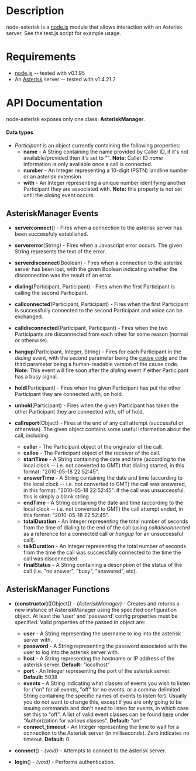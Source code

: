 Description
===========

node-asterisk is a [node.js](http://nodejs.org/) module that allows interaction with an Asterisk server.
See the test.js script for example usage.


Requirements
============

* [node.js](http://nodejs.org/) -- tested with v0.1.95
* An [Asterisk](http://www.asterisk.org/) server -- tested with v1.4.21.2


API Documentation
=================

node-asterisk exposes only one class: **AsteriskManager**.


#### Data types

* _Participant_ is an object currently containing the following properties:
    * **name** - A String containing the name provided by Caller ID, if it's not available/provided then it's set to "<unknown>". **Note:** Caller ID _name_ information is only available once a call is connected.
    * **number** - An Integer representing a 10-digit (PSTN) landline number or an asterisk extension.
    * **with** - An Integer representing a unique number identifying another Participant they are associated with. **Note:** this property is not set until the _dialing_ event occurs.


AsteriskManager Events
----------------------

* **serverconnect**() - Fires when a connection to the asterisk server has been successfuly established.

* **servererror**(String) - Fires when a Javascript error occurs. The given String represents the text of the error.

* **serverdisconnect**(Boolean) - Fires when a connection to the asterisk server has been lost, with the given Boolean indicating whether the disconnection was the result of an error.

* **dialing**(Participant, Participant) - Fires when the first Participant is calling the second Participant.

* **callconnected**(Participant, Participant) - Fires when the first Participant is successfully connected to the second Participant and voice can be exchanged.

* **calldisconnected**(Participant, Participant) - Fires when the two Participants are disconnected from each other for some reason (normal or otherwise).

* **hangup**(Participant, Integer, String) - Fires for each Participant in the _dialing_ event, with the second parameter being the [cause code](http://www.voip-info.org/wiki/view/asterisk+manager+events#HangupEvent) and the third parameter being a human-readable version of the cause code. **Note:** This event will fire soon after the _dialing_ event if either Participant has a busy signal.

* **hold**(Participant) - Fires when the given Participant has put the other Participant they are connected with, on hold.

* **unhold**(Participant) - Fires when the given Participant has taken the other Participant they are connected with, off of hold.

* **callreport**(Object) - Fires at the end of any call attempt (successful or otherwise). The given object contains some useful information about the call, including:
    * **caller** - The Participant object of the originator of the call.
    * **callee** - The Participant object of the receiver of the call.
    * **startTime** - A String containing the date and time (according to the local clock -- i.e. not converted to GMT) that dialing started, in this format: "2010-05-18 22:52:45".
    * **answerTime** - A String containing the date and time (according to the local clock -- i.e. not converted to GMT) the call was answered, in this format: "2010-05-18 22:52:45". If the call was unsuccessful, this is simply a blank string.
    * **endTime** - A String containing the date and time (according to the local clock -- i.e. not converted to GMT) the call attempt ended, in this format: "2010-05-18 22:52:45".
    * **totalDuration** - An Integer representing the total number of seconds from the time of dialing to the end of the call (using _calldisconnected_ as a reference for a connected call or _hangup_ for an unsuccessful call).
    * **talkDuration** - An Integer representing the total number of seconds from the time the call was successfully connected to the time the call was disconnected.
    * **finalStatus** - A String containing a description of the status of the call (i.e. "no answer", "busy", "answered", etc).


AsteriskManager Functions
-------------------------

* **(constructor)**([Object]) - _(AsteriskManager)_ - Creates and returns a new instance of AsteriskManager using the specified configuration object. At least the 'user' and 'password' config properties must be specified. Valid properties of the passed in object are:
    * **user** - A String representing the username to log into the asterisk server with.
    * **password** - A String representing the password associated with the user to log into the asterisk server with.
    * **host** - A String representing the hostname or IP address of the asterisk server. **Default:** "localhost"
    * **port** - An Integer representing the port of the asterisk server. **Default:** 5038
    * **events** - A String indicating what classes of events you wish to listen for ("on" for all events, "off" for no events, or a comma-delimited String containing the specific names of events to listen for). Usually you do not want to change this, except if you are only going to be issuing commands and don't need to listen for events, in which case set this to "off". A list of valid event classes can be found [here](http://www.voip-info.org/wiki/view/Asterisk+manager+API) under "Authorization for various classes". **Default:** "on"
    * **connect_timeout** - An Integer representing the time to wait for a connection to the Asterisk server (in milliseconds). Zero indicates no timeout. **Default:** 0

* **connect**() - _(void)_ - Attempts to connect to the asterisk server.

* **login**() - _(void)_ - Performs authentication.